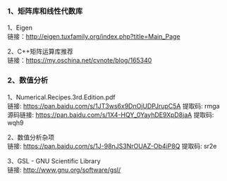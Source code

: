 ### 1、矩阵库和线性代数库
1、Eigen  
链接：http://eigen.tuxfamily.org/index.php?title=Main_Page

2、C++矩阵运算库推荐  
链接：https://my.oschina.net/cvnote/blog/165340

### 2、数值分析
1、Numerical.Recipes.3rd.Edition.pdf  
链接: https://pan.baidu.com/s/1JT3ws6x9DnOjUDPJrupC5A 提取码: rmga  
源码链接: https://pan.baidu.com/s/1X4-HQY_0YayhDE9XpD8jaA 提取码: wqh9

2、数值分析杂项  
链接: https://pan.baidu.com/s/1J-98nJS3NrOUAZ-Ob4iP8Q 提取码: sr2e

3、GSL - GNU Scientific Library  
链接: http://www.gnu.org/software/gsl/

